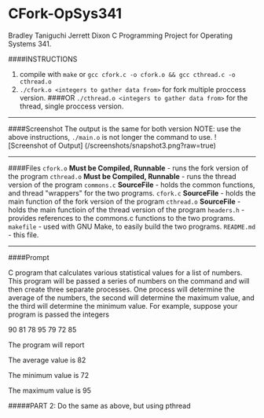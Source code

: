# CFork-OpSys341
Bradley Taniguchi
Jerrett Dixon
C Programming Project for Operating Systems 341.

####INSTRUCTIONS
1. compile with `make` or `gcc cfork.c -o cfork.o && gcc cthread.c -o cthread.o`
2. `./cfork.o <integers to gather data from>` for fork multiple proccess version.
####OR
`./cthread.o <integers to gather data from>` for the thread, single proccess version.

---

####Screenshot
The output is the same for both version
NOTE: use the above instructions, `./main.o` is not longer the command to use.
![Screenshot of Output] (/screenshots/snapshot3.png?raw=true)

---

####Files
`cfork.o` __Must be Compiled, Runnable__ - runs the fork version of the program
`cthread.o` __Must be Compiled, Runnable__ - runs the thread version of the program
`commons.c` __SourceFile__ - holds the common functions, and thread "wrappers" for the two programs.
`cfork.c` __SourceFile__ - holds the main function of the fork version of the program
`cthread.o` __SourceFile__ - holds the main functioin of the thread version of the program
`headers.h` - provides references to the commons.c functions to the two programs.
`makefile` - used with GNU Make, to easily build the two programs.
`README.md` - this file.

---

####Prompt

 C program that calculates various statistical values for a list of numbers. This program will be passed a 
series of numbers on the command and will then create three separate processes. One process will 
determine the average of the numbers, the second will determine the maximum value, and the third
will determine the minimum value. For example, suppose your program is passed the integers

90 81 78 95 79 72 85

The program will report

The average value is 82

The minimum value is 72

The maximum value is 95

#####PART 2: 
Do the same as above, but using pthread
